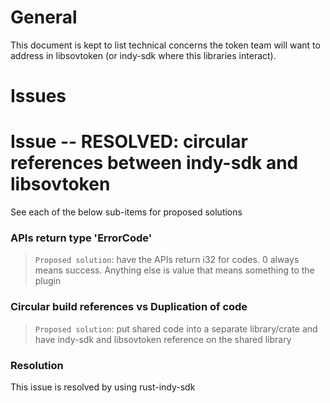 # General

This document is kept to list technical concerns the token team will want to address in libsovtoken (or indy-sdk
where this libraries interact).

# Issues

# Issue -- RESOLVED: circular references between indy-sdk and libsovtoken
See each of the below sub-items for proposed solutions

### APIs return type 'ErrorCode'
> `Proposed solution`:  have the APIs return i32 for codes.  0 always means success.  Anything else is value that means
something to the plugin

### Circular build references vs Duplication of code
> `Proposed solution`:  put shared code into a separate library/crate and have indy-sdk and libsovtoken reference on the
shared library


### Resolution
This issue is resolved by using rust-indy-sdk